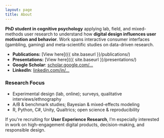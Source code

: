 ```yaml
---
layout: page
title: About
---
```


**PhD student in cognitive psychology** applying lab, field, and mixed-methods user research to understand how **digital design influences user motivation and behavior**. Work spans interactive consumer interfaces (gambling, gaming) and meta-scientific studies on data-driven research.

- **Publications:** [View here]({{ site.baseurl }}/publications/)  
- **Presentations:** [View here]({{ site.baseurl }}/presentations/)   
- **Google Scholar**: [scholar.google.com/...](#)  
- **LinkedIn**: [linkedin.com/in/...](#)

### Research Focus
- Experimental design (lab, online); surveys, qualitative interviews/ethnography  
- A/B & benchmark studies; Bayesian & mixed-effects modeling  
- R, Python, C#, Unity, Qualtrics; open science & reproducibility

If you're recruiting for **User Experience Research**, I’m especially interested in work on high-engagement digital products, decision-making, and responsible design.


